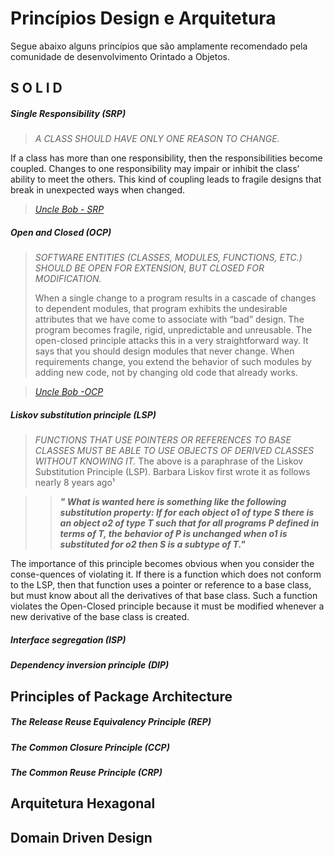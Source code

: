 # Princípios Design e Arquitetura
Segue abaixo alguns princípios que são amplamente recomendado pela comunidade de desenvolvimento Orintado a Objetos.

## S O L I D
##### Single Responsibility (SRP)
> *A CLASS SHOULD HAVE ONLY ONE REASON TO CHANGE.*
>
If a class has more than one responsibility, then the responsibilities become coupled.
Changes to one responsibility may impair or inhibit the class’ ability to meet the others.
This kind of coupling leads to fragile designs that break in unexpected ways when changed.

> *[Uncle Bob - SRP](http://butunclebob.com/ArticleS.UncleBob.PrinciplesOfOod)*

##### Open and Closed (OCP)
> *SOFTWARE ENTITIES (CLASSES, MODULES, FUNCTIONS, ETC.) SHOULD BE OPEN FOR EXTENSION, BUT CLOSED FOR MODIFICATION.*
>
> When a single change to a program results in a cascade of changes to dependent modules, that program exhibits the undesirable attributes that we have come to associate with “bad” design. The program becomes fragile, rigid, unpredictable and unreusable. The open-closed principle attacks this in a very straightforward way. It says that you should design modules that never change. When requirements change, you extend the behavior of such modules by adding new code, not by changing old code that already works.

> *[Uncle Bob -OCP](http://butunclebob.com/ArticleS.UncleBob.PrinciplesOfOod)*

##### Liskov substitution principle (LSP)

> *FUNCTIONS THAT USE POINTERS OR REFERENCES TO BASE
CLASSES MUST BE ABLE TO USE OBJECTS OF DERIVED CLASSES WITHOUT KNOWING IT.*
The above is a paraphrase of the Liskov Substitution Principle (LSP). Barbara Liskov first wrote it as follows nearly 8 years ago¹

>> ***" What is wanted here is something like the following substitution property: If for each object o1 of type S there is an object o2 of type T such that for all programs P defined in terms of T, the behavior of P is unchanged when o1 is substituted for o2 then S is a subtype of T."***
>
The importance of this principle becomes obvious when you consider the conse-quences of violating it. If there is a function which does not conform to the LSP, then that function uses a pointer or reference to a base class, but must know about all the derivatives
of that base class. Such a function violates the Open-Closed principle because it must be modified whenever a new derivative of the base class is created.
>

##### Interface segregation (ISP)

##### Dependency inversion principle (DIP)

## Principles of Package Architecture
##### The Release Reuse Equivalency Principle (REP)

##### The Common Closure Principle (CCP)

##### The Common Reuse Principle (CRP)

## Arquitetura Hexagonal

## Domain Driven Design
